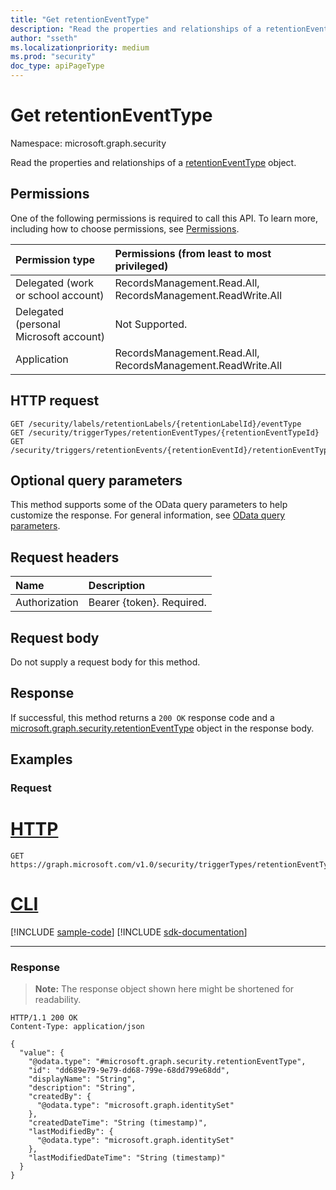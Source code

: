 ```yaml
---
title: "Get retentionEventType"
description: "Read the properties and relationships of a retentionEventType object."
author: "sseth"
ms.localizationpriority: medium
ms.prod: "security"
doc_type: apiPageType
---
```


# Get retentionEventType
Namespace: microsoft.graph.security

Read the properties and relationships of a [retentionEventType](../resources/security-retentioneventtype.md) object.

## Permissions
One of the following permissions is required to call this API. To learn more, including how to choose permissions, see [Permissions](/graph/permissions-reference).

|Permission type|Permissions (from least to most privileged)|
|:---|:---|
|Delegated (work or school account)|RecordsManagement.Read.All, RecordsManagement.ReadWrite.All|
|Delegated (personal Microsoft account)|Not Supported.|
|Application|RecordsManagement.Read.All, RecordsManagement.ReadWrite.All|

## HTTP request

<!-- {
  "blockType": "ignored"
}
-->
``` http
GET /security/labels/retentionLabels/{retentionLabelId}/eventType
GET /security/triggerTypes/retentionEventTypes/{retentionEventTypeId}
GET /security/triggers/retentionEvents/{retentionEventId}/retentionEventType
```

## Optional query parameters
This method supports some of the OData query parameters to help customize the response. For general information, see [OData query parameters](/graph/query-parameters).

## Request headers
|Name|Description|
|:---|:---|
|Authorization|Bearer {token}. Required.|

## Request body
Do not supply a request body for this method.

## Response

If successful, this method returns a `200 OK` response code and a [microsoft.graph.security.retentionEventType](../resources/security-retentioneventtype.md) object in the response body.

## Examples

### Request

# [HTTP](#tab/http)
<!-- {
  "blockType": "request",
  "name": "get_retentioneventtype"
}
-->
``` http
GET https://graph.microsoft.com/v1.0/security/triggerTypes/retentionEventTypes/{retentionEventTypeId}
```

# [CLI](#tab/cli)
[!INCLUDE [sample-code](../includes/snippets/cli/get-retentioneventtype-cli-snippets.md)]
[!INCLUDE [sdk-documentation](../includes/snippets/snippets-sdk-documentation-link.md)]

---

### Response
>**Note:** The response object shown here might be shortened for readability.
<!-- {
  "blockType": "response",
  "truncated": true,
  "@odata.type": "microsoft.graph.security.retentionEventType"
}
-->
``` http
HTTP/1.1 200 OK
Content-Type: application/json

{
  "value": {
    "@odata.type": "#microsoft.graph.security.retentionEventType",
    "id": "dd689e79-9e79-dd68-799e-68dd799e68dd",
    "displayName": "String",
    "description": "String",
    "createdBy": {
      "@odata.type": "microsoft.graph.identitySet"
    },
    "createdDateTime": "String (timestamp)",
    "lastModifiedBy": {
      "@odata.type": "microsoft.graph.identitySet"
    },
    "lastModifiedDateTime": "String (timestamp)"
  }
}
```

